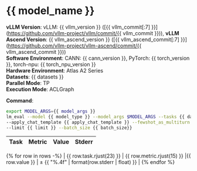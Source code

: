 # {{ model_name }}

**vLLM Version**: vLLM: {{ vllm_version }} ([{{ vllm_commit[:7] }}](https://github.com/vllm-project/vllm/commit/{{ vllm_commit }})),
**vLLM Ascend Version**: {{ vllm_ascend_version }} ([{{ vllm_ascend_commit[:7] }}](https://github.com/vllm-project/vllm-ascend/commit/{{ vllm_ascend_commit }}))  
**Software Environment**: CANN: {{ cann_version }}, PyTorch: {{ torch_version }}, torch-npu: {{ torch_npu_version }}  
**Hardware Environment**: Atlas A2 Series  
**Datasets**: {{ datasets }}  
**Parallel Mode**: TP  
**Execution Mode**: ACLGraph  

**Command**:  

```bash
export MODEL_ARGS={{ model_args }}
lm_eval --model {{ model_type }} --model_args $MODEL_ARGS --tasks {{ datasets }} \
--apply_chat_template {{ apply_chat_template }} --fewshot_as_multiturn {{ fewshot_as_multiturn }} {% if num_fewshot is defined and num_fewshot != "N/A" %} --num_fewshot {{ num_fewshot }} {% endif %} \
--limit {{ limit }} --batch_size {{ batch_size}}
```

| Task                  | Metric      | Value     | Stderr |
|-----------------------|-------------|----------:|-------:|
{% for row in rows -%}
| {{ row.task.rjust(23) }} | {{ row.metric.rjust(15) }} |{{ row.value }} | ± {{ "%.4f" | format(row.stderr | float) }} |
{% endfor %}
